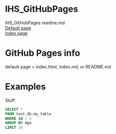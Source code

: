 # IHS_GitHubPages
IHS_GitHubPages readme.md
</br>
<a href="IHS_GitHubPages/">Default page</a>
</br>
<a href="IHS_GitHubPages/index.html">Index page</a>
</br>

# GitHub Pages info
default page = index.html, index.md, or README.md 

# Examples
Stuff
```SQL
SELECT *
FROM test_db.my_table
WHERE id > 5
GROUP BY Age
LIMIT 10
```